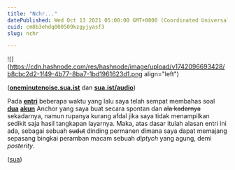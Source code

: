 ```yaml
---
title: "Nchr..."
datePublished: Wed Oct 13 2021 05:00:00 GMT+0000 (Coordinated Universal Time)
cuid: cm8b3ehdq000509kzgyjyasf3
slug: nchr

---
```


![](https://cdn.hashnode.com/res/hashnode/image/upload/v1742096693428/b8cbc2d2-1f49-4b77-8ba7-1bd1961623d1.png align="left")

([**oneminutenoise.sua.ist**](http://oneminutenoise.sua.ist) dan [**sua.ist/audio**](http://sua.ist/audio))

Pada [**entri**](/pea) beberapa waktu yang lalu saya telah sempat membahas soal [**dua**](https://anchor.fm/oneminutenoise) [**akun**](https://anchor.fm/suadotist) Anchor yang saya buat secara spontan dan <s>ala kadarnya</s> sekadarnya, namun rupanya kurang afdal jika saya tidak menampilkan sedikit saja hasil tangkapan layarnya. Maka, atas dasar itulah alasan entri ini ada, sebagai sebuah <s>sudut</s> dinding permanen dimana saya dapat memajang sepasang bingkai peramban macam sebuah *diptych* yang agung, demi *posterity*.

([sua](https://sua.ist))